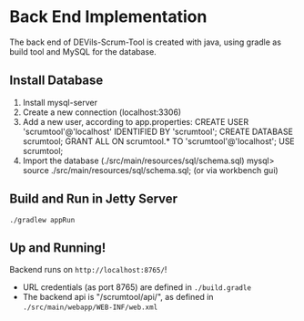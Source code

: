 # Back End Implementation
The back end of DEVils-Scrum-Tool is created with java, using gradle as build tool and MySQL for the database.

## Install Database
1. Install mysql-server
2. Create a new connection (localhost:3306)
3. Add a new user, according to app.properties:
    CREATE USER 'scrumtool'@'localhost' IDENTIFIED BY 'scrumtool';
    CREATE DATABASE scrumtool;
    GRANT ALL ON scrumtool.* TO 'scrumtool'@'localhost';
    USE scrumtool;
4. Import the database (./src/main/resources/sql/schema.sql)
    mysql> source ./src/main/resources/sql/schema.sql; (or via workbench gui)

## Build and Run in Jetty Server
    ./gradlew appRun

## Up and Running!
Backend runs on `http://localhost:8765/`!
- URL credentials (as port 8765) are defined in `./build.gradle`
- The backend api is "/scrumtool/api/", as defined in `./src/main/webapp/WEB-INF/web.xml`
